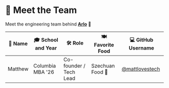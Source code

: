 # 👥 Meet the Team

Meet the engineering team behind **[Arlo](http://arlorent.com)** 🚀

| 👤 Name  | 🎓 School and Year | 🛠 Role               | 🍽️ Favorite Food | 💻 GitHub Username |
|---------|--------------------|-----------------------|------------------|--------------------|
| Matthew | Columbia MBA '26   | Co-founder / Tech Lead | Szechuan Food 🍜 | [@mattlovestech](https://github.com/mattlovestech) |
